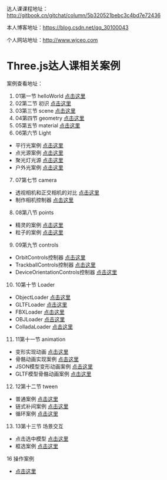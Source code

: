 达人课课程地址：http://gitbook.cn/gitchat/column/5b320521bebc3c4bd7e72436

本人博客地址：https://blog.csdn.net/qq_30100043

个人网站地址：http://www.wjceo.com

# Three.js达人课相关案例

案例查看地址：

1. 01第一节 helloWorld [点击这里](https://johnson2heng.github.io/GitChat-Three.js/01%E7%AC%AC%E4%B8%80%E8%8A%82%20helloWorld/index.html)
2. 02第二节 初识 [点击这里](https://johnson2heng.github.io/GitChat-Three.js/02%E7%AC%AC%E4%BA%8C%E8%8A%82%20%E5%88%9D%E8%AF%86/index.html)
3. 03第三节 scene [点击这里](https://johnson2heng.github.io/GitChat-Three.js/03%E7%AC%AC%E4%B8%89%E8%8A%82%20scene/index.html)
4. 04第四节 geometry [点击这里](https://johnson2heng.github.io/GitChat-Three.js/04%E7%AC%AC%E5%9B%9B%E8%8A%82%20geometry/index.html)
5. 05第五节 material [点击这里](https://johnson2heng.github.io/GitChat-Three.js/05%E7%AC%AC%E4%BA%94%E8%8A%82%20material/index.html)
6. 06第六节 Light
- 平行光案例 [点击这里](https://johnson2heng.github.io/GitChat-Three.js/06%E7%AC%AC%E5%85%AD%E8%8A%82%20Light/directionalLight.html)
- 点光源案例 [点击这里](https://johnson2heng.github.io/GitChat-Three.js/06%E7%AC%AC%E5%85%AD%E8%8A%82%20Light/pointLight.html)
- 聚光灯光源 [点击这里](https://johnson2heng.github.io/GitChat-Three.js/06%E7%AC%AC%E5%85%AD%E8%8A%82%20Light/spotLight.html)
- 户外光案例 [点击这里](https://johnson2heng.github.io/GitChat-Three.js/06%E7%AC%AC%E5%85%AD%E8%8A%82%20Light/hemisphereLight.html)
7. 07第七节 camera
- 透视相机和正交相机的对比 [点击这里](https://johnson2heng.github.io/GitChat-Three.js/07%E7%AC%AC%E4%B8%83%E8%8A%82%20camera/index.html)
- 制作相机控制器 [点击这里](https://johnson2heng.github.io/GitChat-Three.js/07%E7%AC%AC%E4%B8%83%E8%8A%82%20camera/control.html)
8. 08第八节 points
- 精灵的案例 [点击这里](https://johnson2heng.github.io/GitChat-Three.js/08%E7%AC%AC%E5%85%AB%E8%8A%82%20points/sprite.html)
- 粒子的案例 [点击这里](https://johnson2heng.github.io/GitChat-Three.js/08%E7%AC%AC%E5%85%AB%E8%8A%82%20points/points.html)
9. 09第九节 controls
- OrbitControls控制器 [点击这里](https://johnson2heng.github.io/GitChat-Three.js/09%E7%AC%AC%E4%B9%9D%E8%8A%82%20controls/OrbitControls.html)
- TrackballControls控制器 [点击这里](https://johnson2heng.github.io/GitChat-Three.js/09%E7%AC%AC%E4%B9%9D%E8%8A%82%20controls/TrackballControls.html)
- DeviceOrientationControls控制器 [点击这里](https://johnson2heng.github.io/GitChat-Three.js/09%E7%AC%AC%E4%B9%9D%E8%8A%82%20controls/DeviceOrientationControls.html)
10. 10第十节 Loader
- ObjectLoader [点击这里](https://johnson2heng.github.io/GitChat-Three.js/10%E7%AC%AC%E5%8D%81%E8%8A%82%20loaders/ObjectLoader.html)
- GLTFLoader [点击这里](https://johnson2heng.github.io/GitChat-Three.js/10%E7%AC%AC%E5%8D%81%E8%8A%82%20loaders/GLTFLoader.html)
- FBXLoader [点击这里](https://johnson2heng.github.io/GitChat-Three.js/10%E7%AC%AC%E5%8D%81%E8%8A%82%20loaders/FBXLoader.html)
- OBJLoader [点击这里](https://johnson2heng.github.io/GitChat-Three.js/10%E7%AC%AC%E5%8D%81%E8%8A%82%20loaders/OBJLoader.html)
- ColladaLoader [点击这里](https://johnson2heng.github.io/GitChat-Three.js/10%E7%AC%AC%E5%8D%81%E8%8A%82%20loaders/ColladaLoader.html)
11. 11第十一节 animation
- 变形实现动画 [点击这里](https://johnson2heng.github.io/GitChat-Three.js/11%E7%AC%AC%E5%8D%81%E4%B8%80%E8%8A%82%20animation/morphTargets.html)
- 骨骼动画实现案例 [点击这里](https://johnson2heng.github.io/GitChat-Three.js/11%E7%AC%AC%E5%8D%81%E4%B8%80%E8%8A%82%20animation/skeleton.html)
- JSON模型变形动画案例 [点击这里](https://johnson2heng.github.io/GitChat-Three.js/11%E7%AC%AC%E5%8D%81%E4%B8%80%E8%8A%82%20animation/morphAnimation.html)
- GLTF模型骨骼动画案例 [点击这里](https://johnson2heng.github.io/GitChat-Three.js/11%E7%AC%AC%E5%8D%81%E4%B8%80%E8%8A%82%20animation/skeletonAnimation.html)
12. 12第十二节 tween
- 普通案例 [点击这里](https://johnson2heng.github.io/GitChat-Three.js/12%E7%AC%AC%E5%8D%81%E4%BA%8C%E8%8A%82%20tween/simple.html)
- 链式补间案例 [点击这里](https://johnson2heng.github.io/GitChat-Three.js/12%E7%AC%AC%E5%8D%81%E4%BA%8C%E8%8A%82%20tween/chain.html)
- 循环案例 [点击这里](https://johnson2heng.github.io/GitChat-Three.js/12%E7%AC%AC%E5%8D%81%E4%BA%8C%E8%8A%82%20tween/repeat.html)
13. 13第十三节 场景交互
- 点击选中模型 [点击这里](https://johnson2heng.github.io/GitChat-Three.js/13%E7%AC%AC%E5%8D%81%E4%B8%89%E8%8A%82%20%E5%9C%BA%E6%99%AF%E4%BA%A4%E4%BA%92/raycaster.html)
- 框选案例 [点击这里](https://johnson2heng.github.io/GitChat-Three.js/13%E7%AC%AC%E5%8D%81%E4%B8%89%E8%8A%82%20%E5%9C%BA%E6%99%AF%E4%BA%A4%E4%BA%92/boxselection.html)

16 操作案例

- [点击这里](https://johnson2heng.github.io/GitChat-Three.js/16%20%E7%AE%80%E5%8D%95%E6%A1%88%E4%BE%8B/demo.html)
